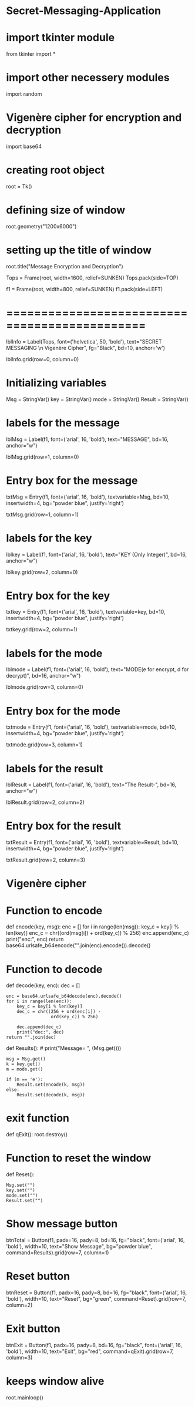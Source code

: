 # Secret-Messaging-Application

# import tkinter module
from tkinter import *

# import other necessery modules
import random

# Vigenère cipher for encryption and decryption
import base64

# creating root object
root = Tk()

# defining size of window
root.geometry("1200x6000")

# setting up the title of window
root.title("Message Encryption and Decryption")

Tops = Frame(root, width=1600, relief=SUNKEN)
Tops.pack(side=TOP)

f1 = Frame(root, width=800, relief=SUNKEN)
f1.pack(side=LEFT)

# ==============================================


lblInfo = Label(Tops, font=('helvetica', 50, 'bold'),
                text="SECRET MESSAGING \n Vigenère Cipher",
                fg="Black", bd=10, anchor='w')

lblInfo.grid(row=0, column=0)


# Initializing variables
Msg = StringVar()
key = StringVar()
mode = StringVar()
Result = StringVar()


# labels for the message
lblMsg = Label(f1, font=('arial', 16, 'bold'),
               text="MESSAGE", bd=16, anchor="w")

lblMsg.grid(row=1, column=0)
# Entry box for the message
txtMsg = Entry(f1, font=('arial', 16, 'bold'),
               textvariable=Msg, bd=10, insertwidth=4,
               bg="powder blue", justify='right')


txtMsg.grid(row=1, column=1)
# labels for the key
lblkey = Label(f1, font=('arial', 16, 'bold'),
               text="KEY (Only Integer)", bd=16, anchor="w")

lblkey.grid(row=2, column=0)


# Entry box for the key
txtkey = Entry(f1, font=('arial', 16, 'bold'),
               textvariable=key, bd=10, insertwidth=4,
               bg="powder blue", justify='right')

txtkey.grid(row=2, column=1)

# labels for the mode
lblmode = Label(f1, font=('arial', 16, 'bold'),
                text="MODE(e for encrypt, d for decrypt)",
                bd=16, anchor="w")

lblmode.grid(row=3, column=0)
# Entry box for the mode
txtmode = Entry(f1, font=('arial', 16, 'bold'),
                textvariable=mode, bd=10, insertwidth=4,
                bg="powder blue", justify='right')

txtmode.grid(row=3, column=1)

# labels for the result
lblResult = Label(f1, font=('arial', 16, 'bold'),
                  text="The Result-", bd=16, anchor="w")

lblResult.grid(row=2, column=2)

# Entry box for the result
txtResult = Entry(f1, font=('arial', 16, 'bold'),
                  textvariable=Result, bd=10, insertwidth=4,
                  bg="powder blue", justify='right')

txtResult.grid(row=2, column=3)

# Vigenère cipher

# Function to encode


def encode(key, msg):
    enc = []
    for i in range(len(msg)):
        key_c = key[i % len(key)]
        enc_c = chr((ord(msg[i]) +
                     ord(key_c)) % 256)
        enc.append(enc_c)
        print("enc:", enc)
    return base64.urlsafe_b64encode("".join(enc).encode()).decode()

# Function to decode


def decode(key, enc):
    dec = []

    enc = base64.urlsafe_b64decode(enc).decode()
    for i in range(len(enc)):
        key_c = key[i % len(key)]
        dec_c = chr((256 + ord(enc[i]) -
                     ord(key_c)) % 256)

        dec.append(dec_c)
        print("dec:", dec)
    return "".join(dec)


def Results():
    # print("Message= ", (Msg.get()))

    msg = Msg.get()
    k = key.get()
    m = mode.get()

    if (m == 'e'):
        Result.set(encode(k, msg))
    else:
        Result.set(decode(k, msg))

# exit function


def qExit():
    root.destroy()

# Function to reset the window


def Reset():

    Msg.set("")
    key.set("")
    mode.set("")
    Result.set("")


# Show message button
btnTotal = Button(f1, padx=16, pady=8, bd=16, fg="black",
                  font=('arial', 16, 'bold'), width=10,
                  text="Show Message", bg="powder blue",
                  command=Results).grid(row=7, column=1)

# Reset button
btnReset = Button(f1, padx=16, pady=8, bd=16,
                  fg="black", font=('arial', 16, 'bold'),
                  width=10, text="Reset", bg="green",
                  command=Reset).grid(row=7, column=2)

# Exit button
btnExit = Button(f1, padx=16, pady=8, bd=16,
                 fg="black", font=('arial', 16, 'bold'),
                 width=10, text="Exit", bg="red",
                 command=qExit).grid(row=7, column=3)

# keeps window alive
root.mainloop()
